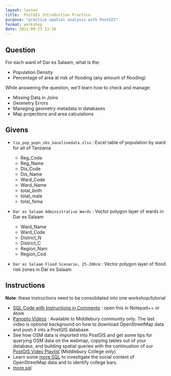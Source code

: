 ```yaml
---
layout: lesson
title:  PostGIS Introduction Practice
purpose: "practice spatial analysis with PostGIS"
format: workshop
date: 2021-09-23 13:30
---
```


## Question

For each ward of Dar es Salaam, what is the:
- Population Density
- Percentage of area at risk of flooding (any amount of flooding)

While answering the question, we'll learn how to check and manage:
- Missing Data in Joins
- Geometry Errors
- Managing geometry metadata in databases
- Map projections and area calculations

## Givens

- `tza_pop_popn_nbs_baselinedata.xlsx` : Excel table of population by ward for all of Tanzania
  - Reg_Code
  - Reg_Name
  - Dis_Code
  - Dis_Name
  - Ward_Code
  - Ward_Name
  - total_both
  - total_male
  - total_fema

- `Dar es Salaam Administrative Wards` : Vector polygon layer of wards in Dar es Salaam
  - Ward_Name
  - Ward_Code
  - District_N
  - District_C
  - Region_Nam
  - Region_Cod

- `Dar es Salaam Flood Scenario, 25-200cm` : Vector polygon layer of flood risk zones in Dar es Salaam

## Instructions

**Note**: these instructions need to be consolidated into one workshop/tutorial

- [SQL Code with Instructions in Comments](/assets/dsm_sql.sql) : open this in Notepad++ or Atom
- [Panopto Videos](https://midd.hosted.panopto.com/Panopto/Pages/Sessions/List.aspx?folderID=beda027d-3b8e-4700-9ae7-acf4012bdc0e) : Available to Middlebury community only. The last video is optional background on how to download OpenStreetMap data and push it into a PostGIS database.
- See how OSM data is imported into PostGIS and get some tips for querying OSM data on the webmap, copying tables out of your database, and building spatial queries with the continuation of our [PostGIS Video Playlist](https://midd.hosted.panopto.com/Panopto/Pages/Sessions/List.aspx?folderID=beda027d-3b8e-4700-9ae7-acf4012bdc0e) (Middlebury College only)
- Learn some [more SQL](/assets/osm_sql.sql) to investigate the social context of OpenStreetMap data and to identify college bars.
- [more.sql](/assets/more.sql)
